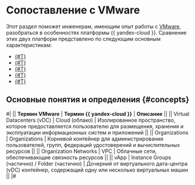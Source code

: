 # Сопоставление с VMware

Этот раздел поможет инженерам, имеющим опыт работы с [VMware](https://www.vmware.com/), разобраться в особенностях платформы {{ yandex-cloud }}. Сравнение этих двух платформ представлено по следующим основным характеристикам:

* [{#T}](resource-role-model.md)
* [{#T}](computing-infrastructure.md)
* [{#T}](storage-subsystem.md)
* [{#T}](network-subsystem.md)
* [{#T}](management-tools.md)

## Основные понятия и определения {#concepts}

#|
|| **Термин VMware** | **Термин {{ yandex-cloud }}** | **Описание** ||
|| Virtual Datacenters (vDC) | Cloud (облако) | Изолированное пространство, которое предоставляется пользователю для размещения, хранения и эксплуатации информационных систем и приложений ||
|| Organizations | Organizations | Корневой контейнер для администрирования пользователей, групп, федераций удостоверений и вычислительных ресурсов ||
|| Organization Networks | VPC | Облачные сети, обеспечивающие связность ресурсов ||
|| vApp | Instance Groups (частично) / Folder (частично) | Дочерний от виртуального дата-центра (vDC) контейнер, содержащий одну или несколько виртуальных машин ||
|#